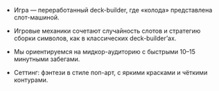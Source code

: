 - Игра — переработанный deck-builder, где «колода» представлена слот-машиной.

- Игровые механики сочетают случайность слотов и стратегию сборки символов, как в классических deck-builder’ах.

- Мы ориентируемся на мидкор-аудиторию с быстрыми 10–15 минутными забегами.

- Сеттинг: фэнтези в стиле поп-арт, с яркими красками и чёткими контурами.